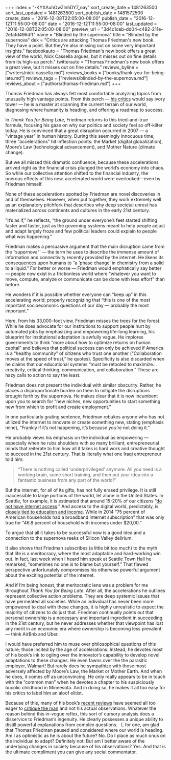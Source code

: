 +++
index = "-KYXAuhOwZlnhDY7_oay"
sort_create_date = 1481263500
sort_last_updated = 1481263500
sort_publish_date = 1481572500
create_date = "2016-12-08T22:05:00-08:00"
publish_date = "2016-12-12T11:55:00-08:00"
date = "2016-12-12T11:55:00-08:00"
last_updated = "2016-12-08T22:05:00-08:00"
preview_url = "3d4c1ceb-dd04-c482-211e-2efafd496dff"
name = "Blinded by the supernova"
title = "Blinded by the supernova"
dek = "Critics are attacking Thomas Friedman's new book. They have a point. But they're also missing out on some very important insights."
facebookauto = "Thomas Friedman's new book offers a great view of the world, Nick Cassella argues, but it misses out on fine details from its high-up perch."
twitterauto = "Thomas Friedman's new book offers a great view, but it misses out on fine details."
reviews_byline = ["writers/nick-cassella.md"]
reviews_books = ["books/thank-you-for-being-late.md"]
reviews_tags = ["reviews/blinded-by-the-supernova.md"]
reviews_about = ["authors/thomas-friedman.md"]
+++

Thomas Friedman has always felt most comfortable analyzing topics from unusually high vantage points. From this perch — [his critics](https://www.jacobinmag.com/2016/11/thomas-friedman-book-new-york-times-columnist/) would say ivory tower — he is a master at scanning the current terrain of our world, diagnosing where humanity is heading, and offering a roadmap to success. 

In *Thank You for Being Late*, Friedman returns to this tried-and-true formula, focusing his gaze on why our politics and society feel so off-kilter today. He is convinced that a great disruption occurred in 2007 — a “vintage year” in human history. During this seemingly innocuous time, three “accelerations” hit inflection points: the Market (digital globalization), Moore’s Law (technological advancement), and Mother Nature (climate change).  

But we all missed this dramatic confluence, because these accelerations arrived right as the financial crisis plunged the world’s economy into chaos. So while our collective attention shifted to the financial industry, the onerous effects of this new, accelerated world were overlooked—even by Friedman himself.

None of these accelerations spotted by Friedman are novel discoveries in and of themselves. However, when put together, they work extremely well as an explanatory pitchfork that describes why deep societal unrest has materialized across continents and cultures in the early 21st century. 

“It’s as if,” he reflects, “the ground under everyone’s feet started shifting faster and faster, just as the governing systems meant to help people adjust and adapt largely froze and few political leaders could explain to people what was happening.”

Friedman makes a persuasive argument that the main disruption came from the “supernova”’ — the term he uses to describe the immense amount of information and connectivity recently provided by the internet. He likens its consequences upon humans to “a ‘phase change’ in chemistry from a solid to a liquid.” For better or worse — Friedman would emphatically say better — people now exist in a frictionless world where “whatever you want to move, compute, analyze or communicate can be done with less effort” than before.

He wonders if it is possible whether everyone can “keep up” in this accelerating world; properly recognizing that “this is one of the most important socioeconomic questions of our day — probably the most important.”

Here, from his 33,000-foot view, Friedman misses the trees for the forest. While he does advocate for our institutions to support people hurt by automated jobs by emphasizing and empowering life-long learning, his blueprint for institutional adaptation is awfully vague. He implores governments to think “more about how to optimize returns on human capital” and believes that political success can only be achieved if America is a “healthy community” of citizens who trust one another (“Collaboration moves at the speed of trust,” he quotes).  Specificity is also discarded when he claims that our educational systems “must be retooled to maximize…creativity, critical thinking, communication, and collaboration.” These are hazy calls to action to say the least. 

Friedman does not present the individual with similar obscurity. Rather, he places a disproportionate burden on them to mitigate the disruptions brought forth by the supernova. He makes clear that it is now incumbent upon *you* to search for “new niches, new opportunities to start something new from which to profit and create employment.”

In one particularly grating sentence, Friedman rebukes anyone who has not utilized the internet to innovate or create something new, stating (emphasis mine), “Frankly if it’s not happening, it’s because *you’re* not doing it.”

He probably views his emphasis on the individual as empowering — especially when he rubs shoulders with so many brilliant, entrepreneurial minds that reiterate to him how all it takes is hard work and creative thought to succeed in the 21st century. That is literally what one Iraqi entrepreneur told him:

<blockquote>“There is nothing called ‘underprivileged’ anymore. All you need is a working brain, some short training, and then put your idea into a fantastic business from any part of the world!”</blockquote>

But the internet, for all of its gifts, has not fully erased privilege. It is still inaccessible to large portions of the world, let alone in the United States. In Seattle, for example, it is estimated that around 15-20% of our citizens “[do not have internet access]( http://www.upgradeseattle.com/what-we-do/).” And access to the digital world, predictably, is [closely tied to education and income]( http://www.huffingtonpost.com/entry/digital-divide-brookings-institute_us_5674586be4b014efe0d55041). While in 2014 “75 percent of American households had a broadband Internet subscription” that was only true for “46.8 percent of household with incomes under $20,00.”

To argue that all it takes to be successful now is a good idea and a connection to the supernova reeks of Silicon Valley delirium. 

It also shows that Friedman subscribes (a little bit too much) to the myth that life is a meritocracy, where the most adaptable and hard-working win out. In fact, last week when I heard him speak at Seattle Town Hall he remarked, “sometimes no one is to blame but yourself.” That flawed perspective unfortunately compromises his otherwise powerful argument about the exciting potential of the internet. 

And if I’m being honest, that meritocratic lens was a problem for me throughout *Thank You for Being Late*. After all, the accelerations he outlines represent collective action problems. They are deep systemic issues that have permeated all societies. While an individual has never been more empowered to deal with these changes, it is highly unrealistic to expect the majority of citizens to do just that. Friedman continually points out that personal ownership is a necessary and important ingredient in succeeding in the 21st century, but he never addresses whether that viewpoint has lost any merit in an economic era where ownership is becoming less prevalent — think AirBnb and Uber. 

I would have preferred him to muse over philosophical questions of this nature; those incited by the age of accelerations. Instead, he devotes most of his book’s ink to ogling over the innovator’s capability to develop novel adaptations to these changes. He even fawns over the the parasitic employer, Walmart! But rarely does he sympathize with those most adversely affected by Moore’s Law, the Market or Mother Earth. And when he does, it comes off as unconvincing. He only really appears to be in touch with the “common man” when he devotes a chapter to his suspiciously bucolic childhood in Minnesota. And in doing so, he makes it all too easy for his critics to label him an aloof elitist. 

Because of this, many of his book’s [recent reviews](http://www.rollingstone.com/politics/features/taibbi-reviews-thomas-friedman-book-thank-you-for-being-late-w453529) have seemed all too eager to [critique the man](https://www.jacobinmag.com/2016/11/thomas-friedman-book-new-york-times-columnist/) and not his actual observations. Whatever the reason behind this in-vogue reflex, this sort of cursory analysis does a disservice to Friedman’s ingenuity. He clearly possesses a unique ability to distill powerful explanations from complex questions.
 
I, for one, am glad that Thomas Friedman paused and considered where our world is heading. Am I as optimistic as he is about the future? No. Do I place as much onus on the individual to adapt? Definitely not. But am I better aware of the underlying changes in society because of his observations? Yes. And that is the ultimate compliment you can give any social commentator. 
